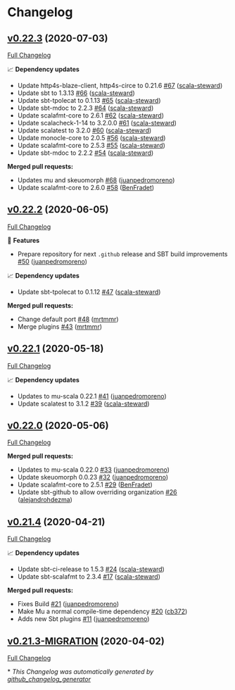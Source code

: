 # Changelog

## [v0.22.3](https://github.com/higherkindness/sbt-mu-srcgen/tree/v0.22.3) (2020-07-03)

[Full Changelog](https://github.com/higherkindness/sbt-mu-srcgen/compare/v0.22.2...v0.22.3)

📈 **Dependency updates**

- Update http4s-blaze-client, http4s-circe to 0.21.6 [\#67](https://github.com/higherkindness/sbt-mu-srcgen/pull/67) ([scala-steward](https://github.com/scala-steward))
- Update sbt to 1.3.13 [\#66](https://github.com/higherkindness/sbt-mu-srcgen/pull/66) ([scala-steward](https://github.com/scala-steward))
- Update sbt-tpolecat to 0.1.13 [\#65](https://github.com/higherkindness/sbt-mu-srcgen/pull/65) ([scala-steward](https://github.com/scala-steward))
- Update sbt-mdoc to 2.2.3 [\#64](https://github.com/higherkindness/sbt-mu-srcgen/pull/64) ([scala-steward](https://github.com/scala-steward))
- Update scalafmt-core to 2.6.1 [\#62](https://github.com/higherkindness/sbt-mu-srcgen/pull/62) ([scala-steward](https://github.com/scala-steward))
- Update scalacheck-1-14 to 3.2.0.0 [\#61](https://github.com/higherkindness/sbt-mu-srcgen/pull/61) ([scala-steward](https://github.com/scala-steward))
- Update scalatest to 3.2.0 [\#60](https://github.com/higherkindness/sbt-mu-srcgen/pull/60) ([scala-steward](https://github.com/scala-steward))
- Update monocle-core to 2.0.5 [\#56](https://github.com/higherkindness/sbt-mu-srcgen/pull/56) ([scala-steward](https://github.com/scala-steward))
- Update scalafmt-core to 2.5.3 [\#55](https://github.com/higherkindness/sbt-mu-srcgen/pull/55) ([scala-steward](https://github.com/scala-steward))
- Update sbt-mdoc to 2.2.2 [\#54](https://github.com/higherkindness/sbt-mu-srcgen/pull/54) ([scala-steward](https://github.com/scala-steward))

**Merged pull requests:**

- Updates mu and skeuomorph [\#68](https://github.com/higherkindness/sbt-mu-srcgen/pull/68) ([juanpedromoreno](https://github.com/juanpedromoreno))
- Update scalafmt-core to 2.6.0 [\#58](https://github.com/higherkindness/sbt-mu-srcgen/pull/58) ([BenFradet](https://github.com/BenFradet))

## [v0.22.2](https://github.com/higherkindness/sbt-mu-srcgen/tree/v0.22.2) (2020-06-05)

[Full Changelog](https://github.com/higherkindness/sbt-mu-srcgen/compare/v0.22.1...v0.22.2)

🚀 **Features**

- Prepare repository for next `.github` release and SBT build improvements [\#50](https://github.com/higherkindness/sbt-mu-srcgen/pull/50) ([juanpedromoreno](https://github.com/juanpedromoreno))

📈 **Dependency updates**

- Update sbt-tpolecat to 0.1.12 [\#47](https://github.com/higherkindness/sbt-mu-srcgen/pull/47) ([scala-steward](https://github.com/scala-steward))

**Merged pull requests:**

- Change default port [\#48](https://github.com/higherkindness/sbt-mu-srcgen/pull/48) ([mrtmmr](https://github.com/mrtmmr))
- Merge plugins [\#43](https://github.com/higherkindness/sbt-mu-srcgen/pull/43) ([mrtmmr](https://github.com/mrtmmr))

## [v0.22.1](https://github.com/higherkindness/sbt-mu-srcgen/tree/v0.22.1) (2020-05-18)

[Full Changelog](https://github.com/higherkindness/sbt-mu-srcgen/compare/v0.22.0...v0.22.1)

📈 **Dependency updates**

- Updates to mu-scala 0.22.1 [\#41](https://github.com/higherkindness/sbt-mu-srcgen/pull/41) ([juanpedromoreno](https://github.com/juanpedromoreno))
- Update scalatest to 3.1.2 [\#39](https://github.com/higherkindness/sbt-mu-srcgen/pull/39) ([scala-steward](https://github.com/scala-steward))

## [v0.22.0](https://github.com/higherkindness/sbt-mu-srcgen/tree/v0.22.0) (2020-05-06)

[Full Changelog](https://github.com/higherkindness/sbt-mu-srcgen/compare/v0.21.4...v0.22.0)

**Merged pull requests:**

- Updates to mu-scala 0.22.0 [\#33](https://github.com/higherkindness/sbt-mu-srcgen/pull/33) ([juanpedromoreno](https://github.com/juanpedromoreno))
- Update skeuomorph 0.0.23 [\#32](https://github.com/higherkindness/sbt-mu-srcgen/pull/32) ([juanpedromoreno](https://github.com/juanpedromoreno))
- Update scalafmt-core to 2.5.1 [\#29](https://github.com/higherkindness/sbt-mu-srcgen/pull/29) ([BenFradet](https://github.com/BenFradet))
- Update sbt-github to allow overriding organization [\#26](https://github.com/higherkindness/sbt-mu-srcgen/pull/26) ([alejandrohdezma](https://github.com/alejandrohdezma))

## [v0.21.4](https://github.com/higherkindness/sbt-mu-srcgen/tree/v0.21.4) (2020-04-21)

[Full Changelog](https://github.com/higherkindness/sbt-mu-srcgen/compare/v0.21.3-MIGRATION...v0.21.4)

📈 **Dependency updates**

- Update sbt-ci-release to 1.5.3 [\#24](https://github.com/higherkindness/sbt-mu-srcgen/pull/24) ([scala-steward](https://github.com/scala-steward))
- Update sbt-scalafmt to 2.3.4 [\#17](https://github.com/higherkindness/sbt-mu-srcgen/pull/17) ([scala-steward](https://github.com/scala-steward))

**Merged pull requests:**

- Fixes Build [\#21](https://github.com/higherkindness/sbt-mu-srcgen/pull/21) ([juanpedromoreno](https://github.com/juanpedromoreno))
- Make Mu a normal compile-time dependency [\#20](https://github.com/higherkindness/sbt-mu-srcgen/pull/20) ([cb372](https://github.com/cb372))
- Adds new Sbt plugins [\#11](https://github.com/higherkindness/sbt-mu-srcgen/pull/11) ([juanpedromoreno](https://github.com/juanpedromoreno))

## [v0.21.3-MIGRATION](https://github.com/higherkindness/sbt-mu-srcgen/tree/v0.21.3-MIGRATION) (2020-04-02)

[Full Changelog](https://github.com/higherkindness/sbt-mu-srcgen/compare/c4104e069f90cd5d1fbe8d897dadafb2fe0d37b2...v0.21.3-MIGRATION)



\* *This Changelog was automatically generated by [github_changelog_generator](https://github.com/github-changelog-generator/github-changelog-generator)*
